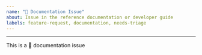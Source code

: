 ```yaml
---
name: "📕 Documentation Issue"
about: Issue in the reference documentation or developer guide
labels: feature-request, documentation, needs-triage
---
```


<!-- 
- want to help? submit a pull request here: https://github.com/aws/aws-rfdk
-->

<!--
link to reference doc page:
-->



<!--
describe your issue:
-->





---

This is a 📕 documentation issue
